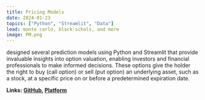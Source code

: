 ```yaml
---
title: Pricing Models
date: 2024-01-23
topics: ["Python", "Streamlit", "Data"]
lead: monte carlo, black-schols, and more
image: PM.png
---
```


designed several prediction models using Python and Streamlit that provide invaluable insights into option valuation, enabling investors and financial professionals to make informed decisions. These options give the holder the right to buy (call option) or sell (put option) an underlying asset, such as a stock, at a specific price on or before a predetermined expiration date.

**Links: [GitHub](https://github.com/dylanhans/pricingmodels),
[Platform]()**
